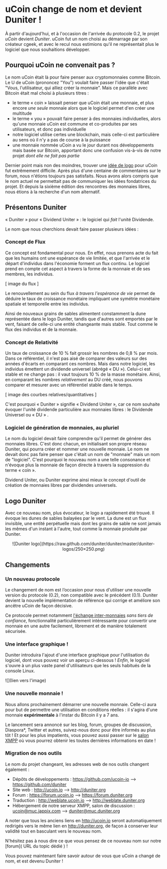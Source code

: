 # uCoin change de nom et devient Duniter !

À partir d'aujourd'hui, et à l'occasion de l'arrivée du protocole 0.2, le projet *uCoin* devient *Duniter*. uCoin fut un nom choisi au démarrage par son créateur cgeek, et avec le recul nous estimions qu'il ne représentait plus le logiciel que nous souhaitions développer.

## Pourquoi uCoin ne convenait pas ?

Le nom uCoin était là pour faire penser aux cryptomonnaies comme Bitcoin. Le U de uCoin (prononcez "You") voulait faire passer l'idée que c'était "Vous, l'utilisateur, qui alliez créer la monnaie". Mais ce parallèle avec Bitcoin était mal choisi à plusieurs titres : 

* le terme « coin » laissait penser que uCoin était une monnaie, et plus encore *une seule* monnaie alors que le logiciel permet d'en créer une multitude
* le terme « you » pouvait faire penser à des monnaies individuelles, alors qu'une monnaie uCoin est commune et co-produites par ses utilisateurs, et donc pas individuelle
* notre logiciel utilise certes une blockchain, mais celle-ci est particulière au sens où il n'y a pas de course à la puissance
* une monnaie nommée uCoin a vu le jour durant nos développements mais basée sur Bitcoin, apportant donc une confusion vis-à-vis de notre projet *dont elle ne fait pas partie*

Dernier point mais non des moindres, trouver une [idée de logo](https://forum.duniter.org/t/need-a-logo-for-ucoin/138) pour uCoin fut extrêmement difficile. Après plus d'une centaine de commentaires sur le forum, nous n'étions toujours pas satisfaits. Nous avons alors compris que le nom actuel ne permettait pas de communiquer les idées fondatrices du projet. Et depuis la sixième édition des rencontres des monnaies libres, nous étions à la recherche d'un nom alternatif.

## Présentons Duniter

« Duniter » pour « Dividend Uniter » : le logiciel qui *fait* l'unité Dividende.

Le nom que nous cherchions devait faire passer plusieurs idées : 
    
### Concept de Flux

Ce concept est fondamental pour nous. En effet, nous prenons acte du fait que les humains ont une espérance de vie limitée, et que l'arrivée et le départ d'individus dans l'économie forment un flux continu. Le logiciel prend en compte cet aspect à travers la forme de la monnaie et de ses membres, les individus.

[ image du flux ]

Le renouvellement au sein du flux *à travers l'espérance de vie* permet de déduire le taux de croissance monétaire impliquant une symétrie monétaire spatiale et temporelle entre les individus.

Ainsi de nouveaux grains de sables alimentent constamment la dune représentée dans le logo Duniter, tandis que d'autres sont emportés par le vent, faisant de celle-ci une entité changeante mais stable. Tout comme le flux des individus et de la monnaie.

### Concept de Relativité

Un taux de croissance de 10 % fait grossir les nombres de 0,8 % par mois. Dans ce référentiel, il n'est pas aisé de comparer des valeurs sur des années d'écarts en comparant ces nombres. Mais dans notre logiciel, les individus émettent un dividende universel (abrégé « DU »). Celui-ci est stable et ne change pas : il vaut toujours 10 % de la masse monétaire. Ainsi, en comparant les nombres *relativement* au DU créé, nous pouvons comparer et mesurer avec un référentiel stable dans le temps.

[ image des courbes relatives/quantitatives ]

C'est pourquoi « Duniter » signifie « Dividend Uniter », car ce nom souhaite évoquer l'unité dividende particulière aux monnaies libres : le Dividende Universel ou « DU » .

### Logiciel de génération de monnaies, au pluriel

Le nom du logiciel devait faire comprendre qu'il permet de générer des monnaies libres. C'est donc chacun, en initialisant son propre réseau Duniter, qui pourra créer et nommer une nouvelle monnaie. Le nom ne devait donc pas faire penser que c'était un nom de "monnaie" mais un nom de "logiciel". C'est pourquoi le nouveau nom a une telle consonance et n'évoque plus la monnaie de façon directe à travers la suppression du terme « coin ».

Dividend Uniter, ou Duniter exprime ainsi mieux le concept d'outil de création de monnaies libres par dividendes universels.

## Logo Duniter

Avec ce nouveau nom, plus évocateur, le logo a rapidement été trouvé. Il évoque les dunes de sables balayées par le vent.
La dune est un flux invisible, une entité perpétuelle mais dont les grains de sable ne sont jamais les mêmes d'un instant à l'autre, tout comme la monnaie produite par Duniter.

<center>![Duniter logo](https://raw.github.com/duniter/duniter/master/duniter-logos/250×250.png)</center>

## Changements

### Un nouveau protocole

Le changement de nom est l’occasion pour nous d'utiliser une nouvelle version du protocole (0.2), non compatible avec le précédent (0.1). Duniter devient la nouvelle implémentation de référence qui corrige et améliore son ancêtre uCoin de façon décisive.

Ce protocole permet notamment [l'échange inter-monnaies](http://duniter.org/transactions-0-2-overview/) *sans tiers de confiance*, fonctionnalité particulièrement intéressante pour convertir une monnaie en une autre facilement, librement et de manière totalement sécurisée.

### Une interface graphique !

Duniter introduira l'ajout d'une interface graphique pour l'utilisation du logiciel, dont vous pouvez voir un aperçu ci-dessous ! *Enfin*, le logiciel s'ouvre à un plus vaste panel d'utilisateurs que les seuls habitués de la console Linux.

![](lien vers l'image)

### Une nouvelle monnaie !

Nous allons prochainement démarrer une nouvelle monnaie. Celle-ci aura pour but de permettre une utilisation en conditions réelles : il s'agira d'une monnaie **expérimentale** à l'instar du Bitcoin il y a 7 ans.

Le lancement sera annoncé sur les blog, forum, groupes de discussion, Diaspora*, Twitter et autres, suivez-nous donc pour être informés au plus tôt ! Et pour les plus impatients, vous pouvez aussi passer sur le [salon XMPP](https://jappix.com/?r=duniter@muc.duniter.org) où vous pourrez obtenir les toutes dernières informations en date !

### Migration de nos outils

Le nom du projet changeant, les adresses web de nos outils changent également :
 * Dépôts de développements : https://github.com/ucoin-io –> https://github.com/duniter
 * Site web : http://ucoin.io –>  http://duniter.org
 * Forum : https://forum.ucoin.io –> https://forum.duniter.org
 * Traduction : http://weblate.ucoin.io –> http://weblate.duniter.org
 * Hébergement de notre serveur XMPP, salon de discussion :  ucoin@muc.jappix.com –> duniter@muc.duniter.org


A noter que tous les anciens liens en http://ucoin.io seront automatiquement redirigés vers le même lien en http://duniter.org, de façon à conserver leur validité tout en basculant vers le nouveau nom.

N'hésitez pas à nous dire ce que vous pensez de ce nouveau nom sur notre [forum]( URL du topic dédié ) !

Vous pouvez maintenant faire savoir autour de vous que uCoin a changé de nom, et est devenu Duniter !
